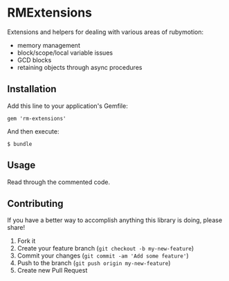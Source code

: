 # RMExtensions

Extensions and helpers for dealing with various areas of rubymotion:

- memory management
- block/scope/local variable issues
- GCD blocks
- retaining objects through async procedures

## Installation

Add this line to your application's Gemfile:

    gem 'rm-extensions'

And then execute:

    $ bundle

## Usage

Read through the commented code.

## Contributing

If you have a better way to accomplish anything this library is doing, please share!

1. Fork it
2. Create your feature branch (`git checkout -b my-new-feature`)
3. Commit your changes (`git commit -am 'Add some feature'`)
4. Push to the branch (`git push origin my-new-feature`)
5. Create new Pull Request
